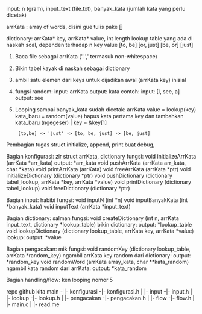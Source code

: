 input: n (gram), input_text (file.txt), banyak_kata (jumlah kata yang perlu dicetak)

arrKata : array of words, disini gue tulis pake []

dictionary: arrKata* key, arrKata* value, int length
lookup table yang ada di naskah soal, dependen terhadap n
key			value
[to, be]	[or, just]
[be, or]	[just]

1. Baca file sebagai arrKata ('.'',' termasuk non-whitespace)
2. Bikin tabel kayak di naskah sebagai dictionary
3. ambil satu elemen dari keys untuk dijadikan awal (arrKata key) inisial
4. fungsi random:
		input: arrKata
		output: kata
	contoh:
		input: [I, see, a]
		output: see
		
5. Looping
	sampai banyak_kata sudah dicetak:
		arrKata value = lookup(key)
		kata_baru = random(value)
		hapus kata pertama key dan tambahkan kata_baru (ngegeser) | key = &key[1]
		
		[to,be] -> 'just' -> [to, be, just] -> [be, just]
		
		
Pembagian tugas
struct initialize, append, print buat debug,

Bagian konfigurasi: zir
	struct arrKata, dictionary
	fungsi:
		void initializeArrKata (arrKata *arr_kata)
			output: *arr_kata
		void pushArrKata (arrKata arr_kata, char *kata)
		void printArrKata (arrKata)
		void freeArrKata (arrKata *ptr)
		void initializeDictionary (dictionary *ptr)
		void pushDictionary (dictionary tabel_lookup, arrKata *key, arrKata *value)
		void printDictionary (dictionary tabel_lookup)
		void freeDictionary (dictionary *ptr)
		
Bagian input: habibi
	fungsi:
		void inputN (int *n)
		void inputBanyakKata (int *banyak_kata)
		void inputText (arrKata *input_text)
 		
Bagian dictionary: salman
	fungsi:
		void createDictionary (int n, arrKata input_text, dictionary *lookup_table)
			bikin dictionary:
				output: *lookup_table
		void lookupDictionary (dictionary lookup_table, arrKata key, arrKata *value)
			lookup:
				output: *value
			
Bagian pengacakan: mik
	fungsi:
		void randomKey (dictionary lookup_table, arrKata *random_key)
			ngambil arrKata key random dari dictionary:
				output: *random_key
		void randomWord (arrKata array_kata, char **kata_random)
			ngambil kata random dari arrKata:
				output: *kata_random
		
Bagian handling/flow: ken 
	looping nomor 5
	
	
repo github kita
main -	|- konfigurasi	-|- konfigurasi.h
		|
		|- input		-|- input.h
		|
		|- lookup		-|- lookup.h
		|
		|- pengacakan	-|- pengacakan.h
		|
		|- flow			-|- flow.h
		|
		|- main.c
		|
		|- read.me